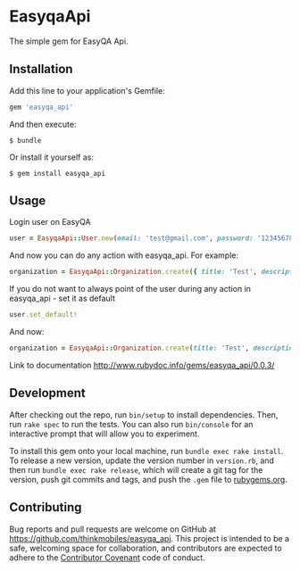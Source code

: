 # EasyqaApi

The simple gem for EasyQA Api.

## Installation

Add this line to your application's Gemfile:

```ruby
gem 'easyqa_api'
```

And then execute:

    $ bundle

Or install it yourself as:

    $ gem install easyqa_api

## Usage
Login user on EasyQA 
```ruby
user = EasyqaApi::User.new(email: 'test@gmail.com', password: '1234567890')
```

And now you can do any action with easyqa_api. For example:
```ruby
organization = EasyqaApi::Organization.create({ title: 'Test', description: 'Test' }, user)
```

If you do not want to always point of the user during any action in easyqa_api - set it as default 
```ruby
user.set_default!
```

And now:
```ruby
organization = EasyqaApi::Organization.create(title: 'Test', description: 'Test')
```

Link to documentation
http://www.rubydoc.info/gems/easyqa_api/0.0.3/

## Development

After checking out the repo, run `bin/setup` to install dependencies. Then, run `rake spec` to run the tests. You can also run `bin/console` for an interactive prompt that will allow you to experiment.

To install this gem onto your local machine, run `bundle exec rake install`. To release a new version, update the version number in `version.rb`, and then run `bundle exec rake release`, which will create a git tag for the version, push git commits and tags, and push the `.gem` file to [rubygems.org](https://rubygems.org).

## Contributing

Bug reports and pull requests are welcome on GitHub at https://github.com/thinkmobiles/easyqa_api. This project is intended to be a safe, welcoming space for collaboration, and contributors are expected to adhere to the [Contributor Covenant](http://contributor-covenant.org) code of conduct.

